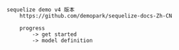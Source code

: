 ###
	sequelize demo v4 版本
		https://github.com/demopark/sequelize-docs-Zh-CN

		progress
			-> get started
			-> model definition